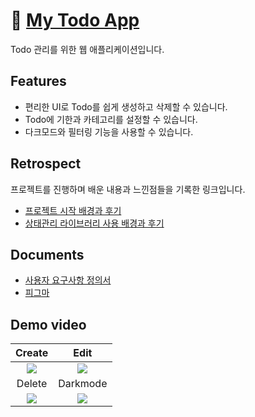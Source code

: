 # 🔗 [My Todo App](https://main.d3o47payb9audh.amplifyapp.com/)

Todo 관리를 위한 웹 애플리케이션입니다.

## Features

-   편리한 UI로 Todo를 쉽게 생성하고 삭제할 수 있습니다.
-   Todo에 기한과 카테고리를 설정할 수 있습니다.
-   다크모드와 필터링 기능을 사용할 수 있습니다. 

## Retrospect

프로젝트를 진행하며 배운 내용과 느낀점들을 기록한 링크입니다.

-   [프로젝트 시작 배경과 후기](https://velog.io/@on002way/todo-service-ver.1-%ED%9A%8C%EA%B3%A0)
-   [상태관리 라이브러리 사용 배경과 후기](https://velog.io/@on002way/todo-service-ver.1-redux-toolkit-refactoring-%ED%9A%8C%EA%B3%A0)

## Documents
- [사용자 요구사항 정의서](https://aroma-oh-portfoliocom.notion.site/7c85bf9f6ab04344b5367fe1b9142842?pvs=4)
- [피그마](https://www.figma.com/file/4eQVEDpT9HPRvmyub24Lc1/Todo-list?type=design&node-id=0-1&mode=design&t=tcsLZFLckTD7kbbh-0)


## Demo video
|Create|Edit|
|:-:|:-:|
|![](https://velog.velcdn.com/images/on002way/post/890b48dd-adf2-4768-acec-60d53f6f95b9/image.gif)|![](https://velog.velcdn.com/images/on002way/post/f8ab228c-9156-4406-b6f0-b3398d5b7e4e/image.gif)|
|Delete|Darkmode|
|![](https://velog.velcdn.com/images/on002way/post/52ae5c18-1db8-4348-87a2-7bf2bc7c36cd/image.gif)|![](https://velog.velcdn.com/images/on002way/post/a170e049-c6df-434c-ac04-3d7e880f4d23/image.gif)|
